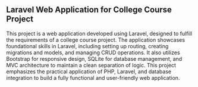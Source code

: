 ## Laravel Web Application for College Course Project
This project is a web application developed using Laravel, designed to fulfill the requirements of a college course project. The application showcases foundational skills in Laravel, including setting up routing, creating migrations and models, and managing CRUD operations. It also utilizes Bootstrap for responsive design, SQLite for database management, and MVC architecture to maintain a clean separation of logic. This project emphasizes the practical application of PHP, Laravel, and database integration to build a fully functional and user-friendly web application.
